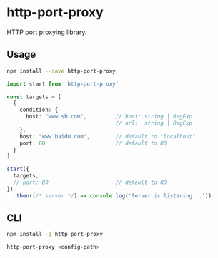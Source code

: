 # http-port-proxy

HTTP port proxying library.

## Usage

```bash
npm install --save http-port-proxy
```

```typescript
import start from 'http-port-proxy'

const targets = [
  {
    condition: {
      host: "www.sb.com",         // host: string | RegExp
                                  // url:  string | RegExp
    },
    host: "www.baidu.com",        // default to "localhost"
    port: 80                      // default to 80
  }
]

start({
  targets,
  // port: 80                     // default to 80
})
  .then((/* server */) => console.log('Server is listening...'))
```

## CLI

```bash
npm install -g http-port-proxy
```

```bash
http-port-proxy <config-path>
```
